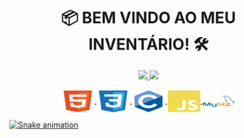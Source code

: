 ## 
<div align="center">
 <h1> 📦 BEM VINDO AO MEU INVENTÁRIO! 🛠 </h1>
</div>

<div align="center">
  <a href="https://www.linkedin.com/in/germanovinicius/">
  <img height="180em" src="https://github-readme-stats.vercel.app/api?username=Germano01&show_icons=true&theme=dark&include_all_commits=true&count_private=true"/>
  <img height="180em" src="https://github-readme-stats.vercel.app/api/top-langs/?username=Germano01&layout=compact&theme=dark"/>
</div>
  
<div align="center" style="display: inline_block"><br>
  <img align="center" alt="HTML" height="40" width="60" src="https://raw.githubusercontent.com/devicons/devicon/master/icons/html5/html5-original.svg">
  <img align="center" alt="CSS" height="40" width="60" src="https://raw.githubusercontent.com/devicons/devicon/master/icons/css3/css3-original.svg">
  <img align="center" alt="C" height="40" width="60" src="https://github.com/devicons/devicon/blob/master/icons/c/c-original.svg">
  <img align="center" alt="JS" height="40" width="60" src="https://raw.githubusercontent.com/devicons/devicon/master/icons/javascript/javascript-plain.svg">
  <img align="center" alt="MySQL" height="40" width="60" src="https://raw.githubusercontent.com/devicons/devicon/master/icons/mysql/mysql-original-wordmark.svg">
 </div>
  

  ![Snake animation](https://github.com/Germano01/Germano01/blob/output/github-contribution-grid-snake.svg)

